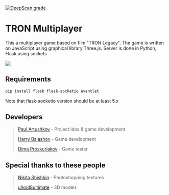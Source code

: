 [![DeepScan grade](https://deepscan.io/api/teams/13127/projects/16139/branches/339902/badge/grade.svg)](https://deepscan.io/dashboard#view=project&tid=13127&pid=16139&bid=339902)

# TRON Multiplayer

This a multiplayer game based on film "TRON Legacy". The game is written on JavaScript 
using graphical library Three.js. Server is done in Python, Flask using sockets

![](readme_images/tron_showcase.gif)

## Requirements
```bash
pip install flask flask-socketio eventlet
```
Note that flask-socketio version should be at least 5.x 

## Developers
>
> [Paul Artushkov](https://github.com/pavtiger) - Project idea & game development
>
> [Harry Balashov](https://github.com/hwrryss) - Game development
>
> [Dima Proskuriakov](https://github.com/justdprroz) - Game tester
> 

## Special thanks to these people
> 
> [Nikita Shishkin](https://vk.com/nik.vile) - Photoshopping textures
> 
> [u/kod8ultimate](https://www.reddit.com/user/kod8ultimate/) - 3D models
>


